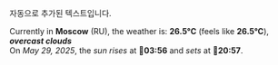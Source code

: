 
자동으로 추가된 텍스트입니다.

<!--START_SECTION:weather:moscow-->
Currently in **Moscow** (RU), the weather is: **26.5°C** (feels like **26.5°C**), ***overcast clouds***<br/>
On *May 29, 2025*, the *sun rises* at 🌅**03:56** and *sets* at 🌇**20:57**.
<!--END_SECTION:weather-->
